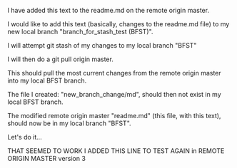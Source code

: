 I have added this text to the readme.md on the remote origin master.

I would like to add this text (basically, changes to the readme.md file) to my new local branch "branch_for_stash_test (BFST)".

I will attempt git stash of my changes to my local branch "BFST"

I will then do a git pull origin master.

This should pull the most current changes from the remote origin master into my local BFST branch.

The file I created: "new_branch_change/md", should then not exist in my local BFST branch.

The modified remote origin master "readme.md" (this file, with this text), should now be in my local branch "BFST".

Let's do it...

THAT SEEMED TO WORK I ADDED THIS LINE TO TEST AGAIN in REMOTE ORIGIN MASTER version 3
